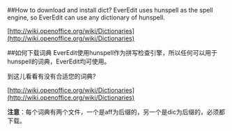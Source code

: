 ﻿##How to download and install dict?
EverEdit uses hunspell as the spell engine, so EverEdit can use any dictionary of hunspell.

[http://wiki.openoffice.org/wiki/Dictionaries](http://wiki.openoffice.org/wiki/Dictionaries)

##如何下载词典
EverEdit使用hunspell作为拼写检查引擎，所以任何可以用于hunspell的词典，EverEdit均可使用。

到这儿看看有没有合适您的词典?

[http://wiki.openoffice.org/wiki/Dictionaries](http://wiki.openoffice.org/wiki/Dictionaries)

**注意**：每个词典有两个文件，一个是aff为后缀的，另一个是dic为后缀的，必须都下载。
